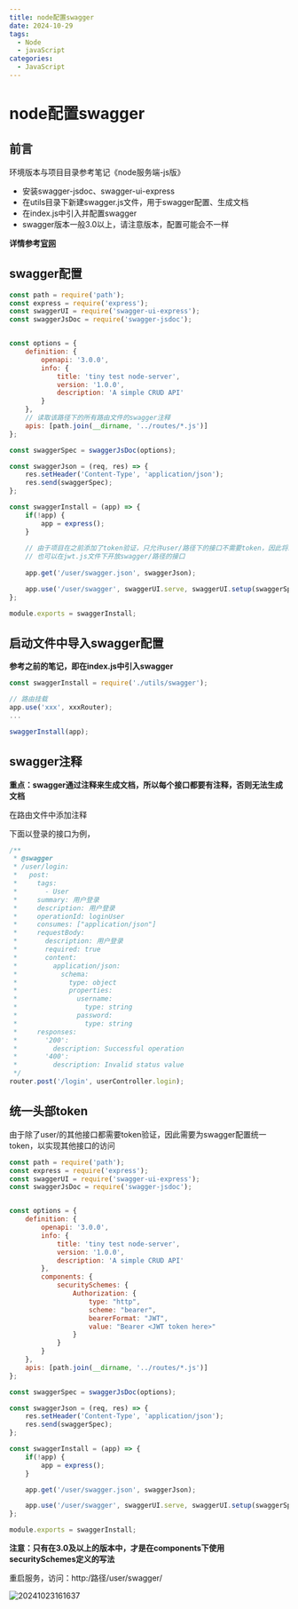 ```yaml
---
title: node配置swagger
date: 2024-10-29
tags:
  - Node
  - javaScript
categories:
  - JavaScript
---
```


# node配置swagger

## 前言
环境版本与项目目录参考笔记《node服务端-js版》
- 安装swagger-jsdoc、swagger-ui-express
- 在utils目录下新建swagger.js文件，用于swagger配置、生成文档
- 在index.js中引入并配置swagger
- swagger版本一般3.0以上，请注意版本，配置可能会不一样

**详情参考[官网](https://swagger.io/docs/specification/v3_0/about/)**


## swagger配置

```js
const path = require('path');
const express = require('express');
const swaggerUI = require('swagger-ui-express');
const swaggerJsDoc = require('swagger-jsdoc');


const options = {
    definition: {
        openapi: '3.0.0',
        info: {
            title: 'tiny test node-server',
            version: '1.0.0',
            description: 'A simple CRUD API'
        }
    },
    // 读取该路径下的所有路由文件的swagger注释
    apis: [path.join(__dirname, '../routes/*.js')]
};

const swaggerSpec = swaggerJsDoc(options);

const swaggerJson = (req, res) => {
    res.setHeader('Content-Type', 'application/json');
    res.send(swaggerSpec);
};

const swaggerInstall = (app) => {
    if(!app) {
        app = express();
    }
     
    // 由于项目在之前添加了token验证，只允许user/路径下的接口不需要token，因此将swagger文档放在user路径下
    // 也可以在jwt.js文件下开放swagger/路径的接口
 
    app.get('/user/swagger.json', swaggerJson);

    app.use('/user/swagger', swaggerUI.serve, swaggerUI.setup(swaggerSpec));
};

module.exports = swaggerInstall;
```

## 启动文件中导入swagger配置
**参考之前的笔记，即在index.js中引入swagger**
```js
const swaggerInstall = require('./utils/swagger');

// 路由挂载
app.use('xxx', xxxRouter);
...

swaggerInstall(app);
```

## swagger注释
**重点：swagger通过注释来生成文档，所以每个接口都要有注释，否则无法生成文档**

在路由文件中添加注释

下面以登录的接口为例，
```js
/**
 * @swagger
 * /user/login:
 *   post:
 *     tags:
 *       - User
 *     summary: 用户登录
 *     description: 用户登录
 *     operationId: loginUser
 *     consumes: ["application/json"]
 *     requestBody:
 *       description: 用户登录
 *       required: true
 *       content:
 *         application/json:
 *           schema:
 *             type: object
 *             properties:
 *               username:
 *                 type: string
 *               password:
 *                 type: string
 *     responses:
 *       '200':
 *         description: Successful operation
 *       '400':
 *         description: Invalid status value
 */
router.post('/login', userController.login);
```

## 统一头部token
由于除了user/的其他接口都需要token验证，因此需要为swagger配置统一token，以实现其他接口的访问

```js
const path = require('path');
const express = require('express');
const swaggerUI = require('swagger-ui-express');
const swaggerJsDoc = require('swagger-jsdoc');


const options = {
    definition: {
        openapi: '3.0.0',
        info: {
            title: 'tiny test node-server',
            version: '1.0.0',
            description: 'A simple CRUD API'
        },
        components: {
            securitySchemes: {
                Authorization: {
                    type: "http",
                    scheme: "bearer",
                    bearerFormat: "JWT",
                    value: "Bearer <JWT token here>"
                }
            }
        }
    },
    apis: [path.join(__dirname, '../routes/*.js')]
};

const swaggerSpec = swaggerJsDoc(options);

const swaggerJson = (req, res) => {
    res.setHeader('Content-Type', 'application/json');
    res.send(swaggerSpec);
};

const swaggerInstall = (app) => {
    if(!app) {
        app = express();
    }

    app.get('/user/swagger.json', swaggerJson);

    app.use('/user/swagger', swaggerUI.serve, swaggerUI.setup(swaggerSpec));
};

module.exports = swaggerInstall;
```
**注意：只有在3.0及以上的版本中，才是在components下使用securitySchemes定义的写法**

重启服务，访问：http:/路径/user/swagger/

![20241023161637](https://tiny-blog.oss-cn-guangzhou.aliyuncs.com/blog/20241023161637.png)